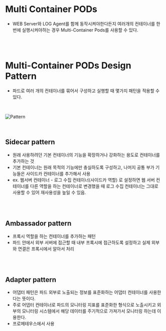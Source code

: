 # Multi Container PODs
- WEB Server와 LOG Agent를 함께 동작시켜야한다든지 여러개의 컨테이너를 한번에 실행시켜야하는 경우 Multi-Container Pods를 사용할 수 있다.

<br>
<br>

# Multi-Container PODs Design Pattern
- 파드로 여러 개의 컨테이너를 묶어서 구성하고 실행할 때 몇가지 패턴을 적용할 수 있다.

<br>

![Pattern](https://img1.daumcdn.net/thumb/R1280x0/?scode=mtistory2&fname=https%3A%2F%2Fblog.kakaocdn.net%2Fdn%2FBXqLJ%2FbtrKHbXzcGG%2FXLAm5r87u4lgzALs7KPpK1%2Fimg.png)

<br>

## Sidecar pattern
- 원래 사용하려던 기본 컨테이너의 기능을 확장하거나 강화하는 용도로 컨테이너를 추가하는 것
- 기본 컨테이너는 원래 목적의 기능에만 충실하도록 구성하고, 나머지 공통 부가 기능들은 사이드카 컨테이너를 추가해서 사용
- ex. 웹서버 컨테이너 - 로그 수집 컨테이너(사이드카 역할) 로 설정하면 웹 서버 컨테이너를 다른 역할을 하는 컨테이너로 변경했을 때 로그 수집 컨테이너는 그대로 사용할 수 있어 재사용성을 높일 수 있음.

<br>
<br>

## Ambassador pattern
- 프록시 역할을 하는 컨테이너를 추가하는 패턴
- 파드 안에서 외부 서버에 접근할 때 내부 프록시에 접근하도록 설정하고 실제 외부와 연결은 프록시에서 알아서 처리 


<br>
<br>

## Adapter pattern
- 어댑터 패턴은 파드 외부로 노출되는 정보를 표준화하는 어댑터 컨테이너를 사용한다는 뜻이다.
- 주로 어댑터 컨테이너로 파드의 모니터링 지표를 표준화한 형식으로 노출시키고 외부의 모니터링 시스템에서 해당 데이터를 주기적으로 가져가서 모니터링 하는데 이용한다.
- 프로메테우스에서 사용